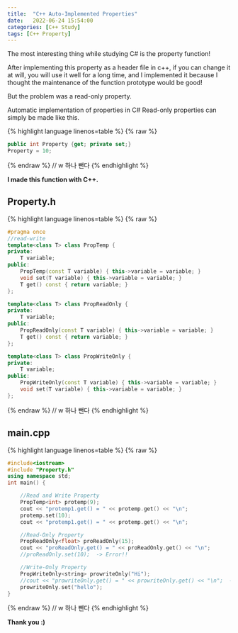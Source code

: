 ```yaml
---
title:  "C++ Auto-Implemented Properties"
date:   2022-06-24 15:54:00
categories: [C++ Study]
tags: [C++ Property]
---
```

The most interesting thing while studying C# is the property function!

After implementing this property as a header file in c++, if you can change it at will, you will use it well for a long time, and I implemented it because I thought the maintenance of the function prototype would be good!

But the problem was a read-only property.

Automatic implementation of properties in C# Read-only properties can simply be made like this.

{% highlight language linenos=table %}
{% raw %} 
```C#
public int Property {get; private set;}
Property = 10;
```
{% endraw %} // w 하나 뺀다
{% endhighlight %}

<b>I made this function with C++.</b>

## Property.h

{% highlight language linenos=table %}
{% raw %} 
```C++
#pragma once
//read-write
template<class T> class PropTemp {
private:
	T variable;
public:
	PropTemp(const T variable) { this->variable = variable; }
	void set(T variable) { this->variable = variable; }
	T get() const { return variable; }
};

template<class T> class PropReadOnly {
private:
	T variable;
public:
	PropReadOnly(const T variable) { this->variable = variable; }
	T get() const { return variable; }
};

template<class T> class PropWriteOnly {
private:
	T variable;
public:
	PropWriteOnly(const T variable) { this->variable = variable; }
	void set(T variable) { this->variable = variable; }
};

```
{% endraw %} // w 하나 뺀다
{% endhighlight %}

## main.cpp

{% highlight language linenos=table %}
{% raw %} 
```C++
#include<iostream>
#include "Property.h"
using namespace std;
int main() {

	//Read and Write Property
	PropTemp<int> protemp(9);
	cout << "protemp1.get() = " << protemp.get() << "\n";
	protemp.set(10);
	cout << "protemp1.get() = " << protemp.get() << "\n";

	//Read-Only Property
	PropReadOnly<float> proReadOnly(15);
	cout << "proReadOnly.get() = " << proReadOnly.get() << "\n";
	//proReadOnly.set(10);  -> Error!!

	//Write-Only Property
	PropWriteOnly<string> prowriteOnly("Hi");
	//cout << "prowriteOnly.get() = " << prowriteOnly.get() << "\n";  -> Error!!
	prowriteOnly.set("hello");
}
```
{% endraw %} // w 하나 뺀다
{% endhighlight %}

<b>Thank you :)</b>
